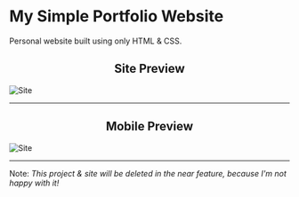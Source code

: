 # My Simple Portfolio Website
Personal website built using only HTML &amp; CSS. 

<h2 align="center">Site Preview</h2>

![Site](./site.gif)

<hr/>

<h2 align="center">Mobile Preview</h2>

![Site](./mobile.gif)

<hr/>

Note: _This project & site will be deleted in the near feature, because I'm not happy with it!_